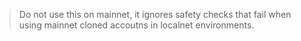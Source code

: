 > Do not use this on mainnet, it ignores safety checks that fail when using mainnet cloned accoutns in localnet environments.